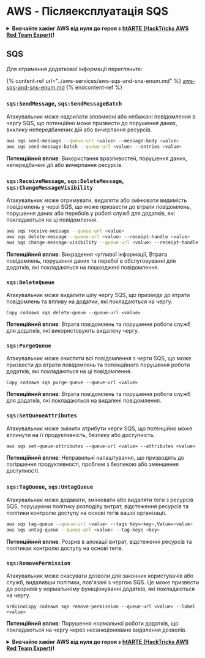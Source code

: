 # AWS - Післяексплуатація SQS

<details>

<summary><strong>Вивчайте хакінг AWS від нуля до героя з</strong> <a href="https://training.hacktricks.xyz/courses/arte"><strong>htARTE (HackTricks AWS Red Team Expert)</strong></a><strong>!</strong></summary>

Інші способи підтримки HackTricks:

* Якщо ви хочете побачити вашу **компанію в рекламі HackTricks** або **завантажити HackTricks у форматі PDF**, перевірте [**ПЛАНИ ПІДПИСКИ**](https://github.com/sponsors/carlospolop)!
* Отримайте [**офіційний PEASS & HackTricks мерч**](https://peass.creator-spring.com)
* Відкрийте для себе [**Сім'ю PEASS**](https://opensea.io/collection/the-peass-family), нашу колекцію ексклюзивних [**NFT**](https://opensea.io/collection/the-peass-family)
* **Приєднуйтесь до** 💬 [**групи Discord**](https://discord.gg/hRep4RUj7f) або [**групи telegram**](https://t.me/peass) або **слідкуйте** за нами на **Twitter** 🐦 [**@hacktricks_live**](https://twitter.com/hacktricks_live)**.**
* **Поділіться своїми хакерськими трюками, надсилайте PR до** [**HackTricks**](https://github.com/carlospolop/hacktricks) **і** [**HackTricks Cloud**](https://github.com/carlospolop/hacktricks-cloud) **репозиторіїв на GitHub**.

</details>

## SQS

Для отримання додаткової інформації перегляньте:

{% content-ref url="../aws-services/aws-sqs-and-sns-enum.md" %}
[aws-sqs-and-sns-enum.md](../aws-services/aws-sqs-and-sns-enum.md)
{% endcontent-ref %}

### `sqs:SendMessage`, `sqs:SendMessageBatch`

Атакувальник може надсилати зловмисні або небажані повідомлення в чергу SQS, що потенційно може призвести до порушення даних, виклику непередбачених дій або вичерпання ресурсів.
```bash
aws sqs send-message --queue-url <value> --message-body <value>
aws sqs send-message-batch --queue-url <value> --entries <value>
```
**Потенційний вплив**: Використання вразливостей, порушення даних, непередбачені дії або вичерпання ресурсів.

### `sqs:ReceiveMessage`, `sqs:DeleteMessage`,  `sqs:ChangeMessageVisibility`

Атакувальник може отримувати, видаляти або змінювати видимість повідомлень у черзі SQS, що може призвести до втрати повідомлень, порушення даних або перебоїв у роботі служб для додатків, які покладаються на ці повідомлення.
```bash
aws sqs receive-message --queue-url <value>
aws sqs delete-message --queue-url <value> --receipt-handle <value>
aws sqs change-message-visibility --queue-url <value> --receipt-handle <value> --visibility-timeout <value>
```
**Потенційний вплив**: Викрадення чутливої інформації, Втрата повідомлень, порушення даних та перебої в обслуговуванні для додатків, які покладаються на пошкоджені повідомлення.

### `sqs:DeleteQueue`

Атакувальник може видалити цілу чергу SQS, що призведе до втрати повідомлень та впливу на додатки, які покладаються на чергу.
```arduino
Copy codeaws sqs delete-queue --queue-url <value>
```
**Потенційний вплив**: Втрата повідомлень та порушення роботи служб для додатків, які використовують видалену чергу.

### `sqs:PurgeQueue`

Атакувальник може очистити всі повідомлення з черги SQS, що може призвести до втрати повідомлень та потенційного порушення роботи додатків, які покладаються на ці повідомлення.
```arduino
Copy codeaws sqs purge-queue --queue-url <value>
```
**Потенційний вплив**: Втрата повідомлень та порушення роботи служб для додатків, які покладаються на видалені повідомлення.

### `sqs:SetQueueAttributes`

Атакувальник може змінити атрибути черги SQS, що потенційно може вплинути на її продуктивність, безпеку або доступність.
```arduino
aws sqs set-queue-attributes --queue-url <value> --attributes <value>
```
**Потенційний вплив**: Неправильні налаштування, що призводять до погіршення продуктивності, проблем з безпекою або зменшення доступності.

### `sqs:TagQueue`, `sqs:UntagQueue`

Атакувальник може додавати, змінювати або видаляти теги з ресурсів SQS, порушуючи політику розподілу витрат, відстеження ресурсів та політики контролю доступу на основі тегів вашої організації.
```bash
aws sqs tag-queue --queue-url <value> --tags Key=<key>,Value=<value>
aws sqs untag-queue --queue-url <value> --tag-keys <key>
```
**Потенційний вплив**: Розрив в алокації витрат, відстеженні ресурсів та політиках контролю доступу на основі тегів.

### `sqs:RemovePermission`

Атакувальник може скасувати дозволи для законних користувачів або служб, видаливши політики, пов'язані з чергою SQS. Це може призвести до розривів у нормальному функціонуванні додатків, які покладаються на чергу.
```arduino
arduinoCopy codeaws sqs remove-permission --queue-url <value> --label <value>
```
**Потенційний вплив**: Порушення нормальної роботи додатків, що покладаються на чергу через несанкціоноване видалення дозволів.

<details>

<summary><strong>Вивчайте хакінг AWS від нуля до героя з</strong> <a href="https://training.hacktricks.xyz/courses/arte"><strong>htARTE (HackTricks AWS Red Team Expert)</strong></a><strong>!</strong></summary>

Інші способи підтримки HackTricks:

* Якщо ви хочете побачити вашу **компанію рекламовану на HackTricks** або **завантажити HackTricks у форматі PDF**, перевірте [**ПЛАНИ ПІДПИСКИ**](https://github.com/sponsors/carlospolop)!
* Отримайте [**офіційний PEASS & HackTricks мерч**](https://peass.creator-spring.com)
* Відкрийте для себе [**Сім'ю PEASS**](https://opensea.io/collection/the-peass-family), нашу колекцію ексклюзивних [**NFT**](https://opensea.io/collection/the-peass-family)
* **Приєднуйтесь до** 💬 [**групи Discord**](https://discord.gg/hRep4RUj7f) або [**групи telegram**](https://t.me/peass) або **слідкуйте** за нами на **Twitter** 🐦 [**@hacktricks_live**](https://twitter.com/hacktricks_live)**.**
* **Поділіться своїми хакерськими трюками, надсилайте PR до** [**HackTricks**](https://github.com/carlospolop/hacktricks) та [**HackTricks Cloud**](https://github.com/carlospolop/hacktricks-cloud) репозиторіїв GitHub.

</details>
